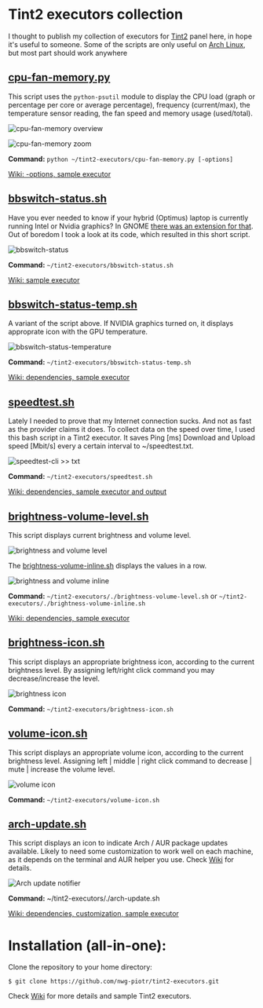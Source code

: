 # Tint2 executors collection
I thought to publish my collection of executors for [Tint2](https://gitlab.com/o9000/tint2) panel here, in hope it's useful to someone. Some of the scripts are only
useful on [Arch Linux](https://www.archlinux.org), but most part should work anywhere

## [cpu-fan-memory.py](cpu-fan-memory.py)
This script uses the `python-psutil` module to display the CPU load (graph or percentage per core or average percentage), frequency (current/max), the temperature sensor reading, the fan speed and memory usage (used/total).

![cpu-fan-memory overview](http://nwg.pl/wiki-tint2-executors/cpu-fan-memory-overview.png)

![cpu-fan-memory zoom](http://nwg.pl/wiki-tint2-executors/cpu-fan-memory-zoom.png)

**Command:** `python ~/tint2-executors/cpu-fan-memory.py [-options]`

[Wiki: -options, sample executor](https://github.com/nwg-piotr/tint2-executors/wiki/CPU-load,-fan-speed,-memory-usage)

## [bbswitch-status.sh](https://github.com/nwg-piotr/tint2-executors/blob/master/bbswitch-status.sh)

Have you ever needed to know if your hybrid (Optimus) laptop is currently running Intel or Nvidia graphics? In GNOME [there was an extension for that](https://extensions.gnome.org/extension/1100/bumblebee-status). Out of boredom I took a look at its code, which resulted in this short script.

![bbswitch-status](http://nwg.pl/wiki-tint2-executors/bumblebee-status-on-off.png)

**Command:** `~/tint2-executors/bbswitch-status.sh`

[Wiki: sample executor](https://github.com/nwg-piotr/tint2-executors/wiki/Bumblebee-status)

## [bbswitch-status-temp.sh](https://github.com/nwg-piotr/tint2-executors/blob/master/bbswitch-status-temp.sh)

A variant of the script above. If NVIDIA graphics turned on, it displays approprate icon with the GPU temperature.

![bbswitch-status-temperature](http://nwg.pl/wiki-tint2-executors/bumblebee-status-temp.png)

**Command:** `~/tint2-executors/bbswitch-status-temp.sh`

[Wiki: dependencies, sample executor](https://github.com/nwg-piotr/tint2-executors/wiki/Bumblebee-status)

## [speedtest.sh](https://github.com/nwg-piotr/tint2-executors/blob/master/speedtest.sh)

Lately I needed to prove that my Internet connection sucks. And not as fast as the provider claims it does. To collect data on the speed over time, I used this bash script in a Tint2 executor. It saves Ping [ms] Download and Upload speed [Mbit/s] every a certain interval to ~/speedtest.txt.

![speedtest-cli >> txt](http://nwg.pl/wiki-tint2-executors/speedtest-cli-txt.png)

**Command:** `~/tint2-executors/speedtest.sh`

[Wiki: dependencies, sample executor and output](https://github.com/nwg-piotr/tint2-executors/wiki/speedtest.cli-to-speedtest.txt)

## [brightness-volume-level.sh](https://github.com/nwg-piotr/tint2-executors/blob/master/brightness-volume-level.sh)

This script displays current brightness and volume level.

![brightness and volume level](http://nwg.pl/wiki-tint2-executors/brightness-volume-level.png)

The [brightness-volume-inline.sh](https://github.com/nwg-piotr/tint2-executors/blob/master/brightness-volume-inline.sh) displays the values in a row.

![brightness and volume inline](http://nwg.pl/wiki-tint2-executors/brightness-volume-inline.png)

**Command:** `~/tint2-executors/./brightness-volume-level.sh` or `~/tint2-executors/./brightness-volume-inline.sh`

[Wiki: dependencies, sample executor](https://github.com/nwg-piotr/tint2-executors/wiki/Brightness-and-volume-level)

## [brightness-icon.sh](https://github.com/nwg-piotr/tint2-executors/blob/master/brightness-icon.sh)

This script displays an appropriate brightness icon, according to the current brightness level. By assigning left/right click command you may decrease/increase the level.

![brightness icon](http://nwg.pl/wiki-tint2-executors/brightness-icon1.png)

**Command:** `~/tint2-executors/brightness-icon.sh`

## [volume-icon.sh](https://github.com/nwg-piotr/tint2-executors/blob/master/volume-icon.sh)

This script displays an appropriate volume icon, according to the current brightness level. Assigning left | middle | right click command to decrease | mute | increase the volume level.

![volume icon](http://nwg.pl/wiki-tint2-executors/volume-icon.png)

**Command:** `~/tint2-executors/volume-icon.sh`

## [arch-update.sh](https://github.com/nwg-piotr/tint2-executors/blob/master/arch-update.sh)

This script displays an icon to indicate Arch / AUR package updates available. Likely to need some customization to work well on each machine, as it depends on the terminal and AUR helper you use. Check [Wiki](https://github.com/nwg-piotr/tint2-executors/wiki/Arch-update-notifier) for details.

![Arch update notifier](http://nwg.pl/wiki-tint2-executors/arch-update.png)

**Command:** ~/tint2-executors/./arch-update.sh

[Wiki: dependencies, customization, sample executor](https://github.com/nwg-piotr/tint2-executors/wiki/Arch-update-notifier)

# Installation (all-in-one):

Clone the repository to your home directory:

`$ git clone https://github.com/nwg-piotr/tint2-executors.git`

Check [Wiki](https://github.com/nwg-piotr/tint2-executors/wiki) for more details and sample Tint2 executors.
